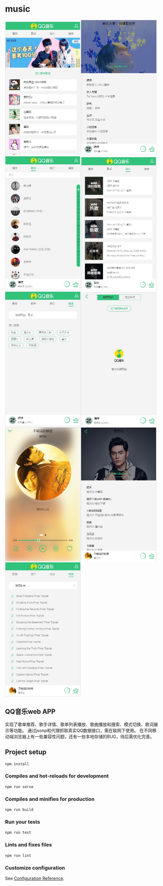 # music
   <img src="https://raw.githubusercontent.com/kchsw/Hello-Github/master/image/QQ-001.JPG" width="250"><img src="https://raw.githubusercontent.com/kchsw/Hello-Github/master/image/QQ-002.JPG" width="250"><img src="https://raw.githubusercontent.com/kchsw/Hello-Github/master/image/QQ-003.JPG" width="250"><img src="https://raw.githubusercontent.com/kchsw/Hello-Github/master/image/QQ-004.JPG" width="250"><img src="https://raw.githubusercontent.com/kchsw/Hello-Github/master/image/QQ-005.JPG" width="250"><img src="https://raw.githubusercontent.com/kchsw/Hello-Github/master/image/QQ-006.JPG" width="250"><img src="https://raw.githubusercontent.com/kchsw/Hello-Github/master/image/QQ-007.JPG" width="250"><img src="https://raw.githubusercontent.com/kchsw/Hello-Github/master/image/QQ-008.JPG" width="250"><img src="https://raw.githubusercontent.com/kchsw/Hello-Github/master/image/QQ-009.JPG" width="250">
## QQ音乐web APP
   实现了歌单推荐、歌手详情、歌单列表播放、歌曲播放和搜索、模式切换、歌词展示等功能。
   通过jsonp和代理抓取真实QQ数据接口，需在联网下使用。
   在不同移动端浏览器上有一些兼容性问题，还有一些本地存储的BUG，待后需优化完善。
## Project setup
```
npm install
```

### Compiles and hot-reloads for development
```
npm run serve
```

### Compiles and minifies for production
```
npm run build
```

### Run your tests
```
npm run test
```

### Lints and fixes files
```
npm run lint
```

### Customize configuration
See [Configuration Reference](https://cli.vuejs.org/config/).
